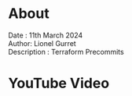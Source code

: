 # About
Date : 11th March 2024  
Author: Lionel Gurret  
Description : Terraform Precommits  
# YouTube Video
[](Link)
